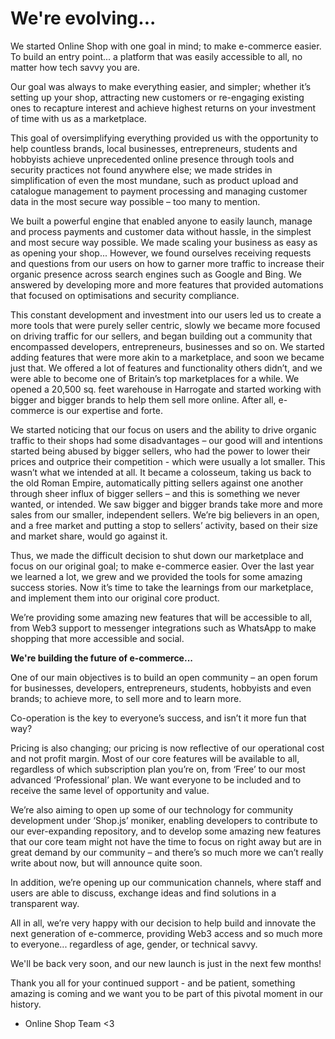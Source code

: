 # We're evolving...

We started Online Shop with one goal in mind; to make e-commerce easier. To build an entry point... a platform that was easily accessible to all, no matter how tech savvy you are. 

Our goal was always to make everything easier, and simpler; whether it’s setting up your shop, attracting new customers or re-engaging existing ones to recapture interest and achieve highest returns on your investment of time with us as a marketplace. 

This goal of oversimplifying everything provided us with the opportunity to help countless brands, local businesses, entrepreneurs, students and hobbyists achieve unprecedented online presence through tools and security practices not found anywhere else; we made strides in simplification of even the most mundane, such as product upload and catalogue management to payment processing and managing customer data in the most secure way possible – too many to mention.

We built a powerful engine that enabled anyone to easily launch, manage and process payments and customer data without hassle, in the simplest and most secure way possible. We made scaling your business as easy as as opening your shop... However, we found ourselves receiving requests and questions from our users on how to garner more traffic to increase their organic presence across search engines such as Google and Bing. We answered by developing more and more features that provided automations that focused on optimisations and security compliance.

This constant development and investment into our users led us to create a more tools that were purely seller centric, slowly we became more focused on driving traffic for our sellers, and began building out a community that encompassed developers, entrepreneurs, businesses and so on. We started adding features that were more akin to a marketplace, and soon we became just that. We offered a lot of features and functionality others didn’t, and we were able to become one of Britain’s top marketplaces for a while. We opened a 20,500 sq. feet warehouse in Harrogate and started working with bigger and bigger brands to help them sell more online. After all, e-commerce is our expertise and forte.

We started noticing that our focus on users and the ability to drive organic traffic to their shops had some disadvantages – our good will and intentions started being abused by bigger sellers, who had the power to lower their prices and outprice their competition - which were usually a lot smaller. This wasn’t what we intended at all. It became a colosseum, taking us back to the old Roman Empire, automatically pitting sellers against one another through sheer influx of bigger sellers – and this is something we never wanted, or intended. We saw bigger and bigger brands take more and more sales from our smaller, independent sellers. We’re big believers in an open, and a free market and putting a stop to sellers’ activity, based on their size and market share, would go against it.

Thus, we made the difficult decision to shut down our marketplace and focus on our original goal; to make e-commerce easier. Over the last year we learned a lot, we grew and we provided the tools for some amazing success stories. Now it’s time to take the learnings from our marketplace, and implement them into our original core product.

We’re providing some amazing new features that will be accessible to all, from Web3 support to messenger integrations such as WhatsApp to make shopping that more accessible and social. 

**We're building the future of e-commerce...**

One of our main objectives is to build an open community – an open forum for businesses, developers, entrepreneurs, students, hobbyists and even brands; to achieve more, to sell more and to learn more. 

Co-operation is the key to everyone’s success, and isn’t it more fun that way?

Pricing is also changing; our pricing is now reflective of our operational cost and not profit margin. Most of our core features will be available to all, regardless of which subscription plan you’re on, from ‘Free’ to our most advanced ‘Professional’ plan. We want everyone to be included and to receive the same level of opportunity and value.

We’re also aiming to open up some of our technology for community development under ‘Shop.js’ moniker, enabling developers to contribute to our ever-expanding repository, and to develop some amazing new features that our core team might not have the time to focus on right away but are in great demand by our community – and there’s so much more we can’t really write about now, but will announce quite soon.

In addition, we’re opening up our communication channels, where staff and users are able to discuss, exchange ideas and find solutions in a transparent way. 

All in all, we’re very happy with our decision to help build and innovate the next generation of e-commerce, providing Web3 access and so much more to everyone... regardless of age, gender,  or technical savvy. 

We'll be back very soon, and our new launch is just in the next few months! 

Thank you all for your continued support - and be patient, something amazing is coming and we want you to be part of this pivotal moment in our history. 

- Online Shop Team <3